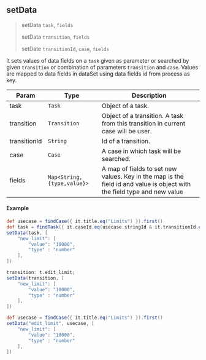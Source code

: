 ## setData

> setData `task`, `fields`
> 
> setData `transition`, `fields`
> 
> setDate `transitionId`, `case`, `fields`

It sets values of data fields on a `task` given as parameter or searched by given `transition` or combination of parameters `transition` and `case`. 
Values are mapped to data fields in dataSet using data fields id from process as key.

| **Param**    | **Type**                   | **Description**                                                                                                         |
| ------------ | -------------------------- | ----------------------------------------------------------------------------------------------------------------------- |
| task         | `Task`                     | Object of a task.                                                                                                       |
| transition   | `Transition`               | Object of a transition. A task from this transition in current case will be user.
| transitionId | `String`                   | Id of a transition.                                                                                                     |
| case         | `Case`                     | A case in which task will be searched.                                                                                  |
| fields       | `Map<String,{type,value}>` | A map of fields to set new values. Key in the map is the field id and value is object with the field type and new value |

#### Example

```groovy
def usecase = findCase({ it.title.eq("Limits") }).first()
def task = findTask({ it.caseId.eq(usecase.stringId & it.transitionId.eq("edit_limit")) })
setData(task, [
    "new_limit": [
        "value": "10000",
        "type" : "number"
    ],
])
```

```groovy
transition: t.edit_limit;
setData(transition, [
    "new_limit": [
        "value": "10000",
        "type" : "number"
    ],
])
```

```groovy
def usecase = findCase({ it.title.eq("Limits") }).first()
setData("edit_limit", usecase, [
    "new_limit": [
        "value": "10000",
        "type" : "number"
    ],
])
```